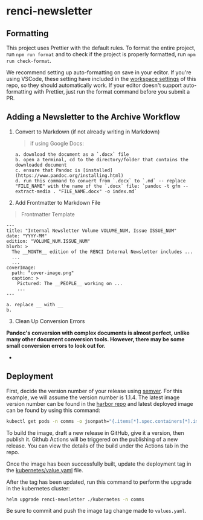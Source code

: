 # renci-newsletter

## Formatting

This project uses Prettier with the default rules. To format the entire project, run `npm run format` and to check if the project is properly formatted, run `npm run check-format`.

We recommend setting up auto-formatting on save in your editor. If you're using VSCode, these setting have included in the [workspace settings](./.vscode/settings.json) of this repo, so they should automatically work. If your editor doesn't support auto-formatting with Prettier, just run the format command before you submit a PR.

## Adding a Newsletter to the Archive Workflow

1.  Convert to Markdown (if not already writing in Markdown)

    > if using Google Docs:

        a. download the document as a `.docx` file
        b. open a terminal, cd to the directory/folder that contains the downloaded document
        c. ensure that Pandoc is [installed](https://www.pandoc.org/installing.html)
        d. run this command to convert from `.docx` to `.md` -- replace "FILE_NAME" with the name of the `.docx` file: `pandoc -t gfm --extract-media . "FILE_NAME.docx" -o index.md`

2.  Add Frontmatter to Markdown File

> Frontmatter Template

    ---
    title: "Internal Newsletter Volume VOLUME_NUM, Issue ISSUE_NUM"
    date: "YYYY-MM"
    edition: "VOLUME_NUM.ISSUE_NUM"
    blurb: >
      The __MONTH__ edition of the RENCI Internal Newsletter includes ...
      ...
      ...
    coverImage:
      path: "cover-image.png"
      caption: >
        Pictured: The __PEOPLE__ working on ...
        ...
    ---

    a. replace __ with __
    b.

3.  Clean Up Conversion Errors

**Pandoc's conversion with complex documents is almost perfect, unlike many other document conversion tools. However, there may be some small conversion errors to look out for.**

-

## Deployment

First, decide the version number of your release using [semver](https://semver.org/). For this example, we will assume the version number is 1.1.4. The latest image version number can be found in the [harbor repo](https://containers.renci.org/harbor/projects/34/repositories/newsletter-temp/artifacts-tab) and latest deployed image can be found by using this command:

```bash
kubectl get pods -n comms -o jsonpath="{.items[*].spec.containers[*].image}" -l app.kubernetes.io/name=renci-dot-org-newsletter-temp
```

To build the image, draft a new release in GitHub, give it a version, then publish it. Github Actions will be triggered on the publishing of a new release. You can view the details of the build under the Actions tab in the repo.

Once the image has been successfully built, update the deployment tag in the [kubernetes/value.yaml](https://github.com/RENCI/renci-newsletter/blob/main/kubernetes/values.yaml) file.

After the tag has been updated, run this command to perform the upgrade in the kubernetes cluster:

```bash
helm upgrade renci-newsletter ./kubernetes -n comms
```

Be sure to commit and push the image tag change made to `values.yaml`.
